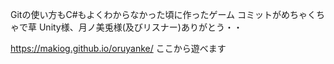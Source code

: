 Gitの使い方もC#もよくわからなかった頃に作ったゲーム
コミットがめちゃくちゃで草
Unity様、月ノ美兎様(及びリスナー)ありがとう・・

https://makiog.github.io/oruyanke/
ここから遊べます
